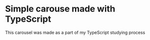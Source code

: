 # Simple carouse made with TypeScript

This carousel was made as a part of my TypeScript studying process
